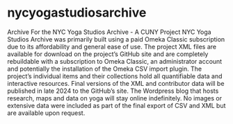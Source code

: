 # nycyogastudiosarchive
Archive For the NYC Yoga Studios Archive - A CUNY Project
NYC Yoga Studios Archive was primarily built using a paid Omeka Classic subscription due to its affordability and general ease of use. The project XML files are available for download on the project’s GitHub site and are completely rebuildable with a subscription to Omeka Classic, an administrator account and potentially the installation of the Omeka CSV import plugin. The project’s individual items and their collections hold all quantifiable data and interactive resources. Final versions of the XML and contributor data will be published in late 2024 to the GitHub’s site. The Wordpress blog that hosts research, maps and data on yoga will stay online indefinitely. No images or extensive data were included as part of the final export of CSV and XML but are available upon request.
